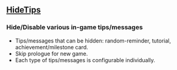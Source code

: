 ## [HideTips](HideTips)

### Hide/Disable various in-game tips/messages

* Tips/messages that can be hidden: random-reminder, tutorial, achievement/milestone card.
* Skip prologue for new game.
* Each type of tips/messages is configurable individually.